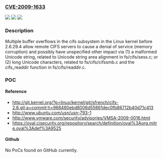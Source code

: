 ### [CVE-2009-1633](https://cve.mitre.org/cgi-bin/cvename.cgi?name=CVE-2009-1633)
![](https://img.shields.io/static/v1?label=Product&message=n%2Fa&color=blue)
![](https://img.shields.io/static/v1?label=Version&message=n%2Fa&color=blue)
![](https://img.shields.io/static/v1?label=Vulnerability&message=n%2Fa&color=brighgreen)

### Description

Multiple buffer overflows in the cifs subsystem in the Linux kernel before 2.6.29.4 allow remote CIFS servers to cause a denial of service (memory corruption) and possibly have unspecified other impact via (1) a malformed Unicode string, related to Unicode string area alignment in fs/cifs/sess.c; or (2) long Unicode characters, related to fs/cifs/cifssmb.c and the cifs_readdir function in fs/cifs/readdir.c.

### POC

#### Reference
- http://git.kernel.org/?p=linux/kernel/git/sfrench/cifs-2.6.git;a=commit;h=968460ebd8006d55661dec0fb86712b40d71c413
- http://www.ubuntu.com/usn/usn-793-1
- http://www.vmware.com/security/advisories/VMSA-2009-0016.html
- https://oval.cisecurity.org/repository/search/definition/oval%3Aorg.mitre.oval%3Adef%3A9525

#### Github
No PoCs found on GitHub currently.

